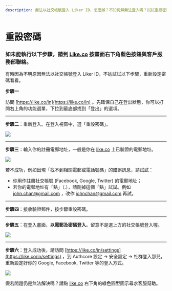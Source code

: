 ```yaml
---
description: 無法以社交帳號登入 Liker ID，怎麼辦？不知何解無法登入嗎？試試重設密碼吧！
---
```


# 重設密碼

### 如未能執行以下步驟，請到 [Like.co](https://like.co/) 按畫面右下角藍色按鈕與客戶服務部聯絡。



有時因為不明原因無法以社交帳號登入 Liker ID，不妨試試以下步驟，重新設定密碼看看。

**步驟一**

訪問 [https://like.co/in](https://like.co/in) 。先確保自己在登出狀態，你可以打開右上角的功能選單，下拉到最底部找到「登出」的選項。

-------------------------

**步驟二**：重新登入。在登入視窗中，選「重設密碼」。  


![](https://downloads.intercomcdn.com/i/o/175778962/4f4bd1aeab2798bbf0285cdd/reset+pwd.png)

-------------------------

**步驟三**：輸入你的註冊電郵地址，一般是你在 [like.co](http://like.co/) 上已驗證的電郵地址。

![](https://downloads.intercomcdn.com/i/o/175780418/7a4f7521aa79eae6e786b17e/reset+pwd.png)

  
若不成功，例如出現「找不到相關電郵或電話號碼」的錯誤訊息，請試試：

* 你用作註冊社交帳號 \(Facebook, Google, Twitter\) 的電郵地址；
* 若你的電郵地址有「點」（.），請刪掉這個「點」試試。例如 [john.chan@gmail.com](mailto:john.chan@gmail.com) ，改作 [johnchan@gmail.com](mailto:johnchan@gmail.com) 再試。

-------------------------

**步驟四**：接收驗證郵件，按步驟重設密碼。

-------------------------

**步驟五**：在登入畫面，**以電郵及密碼登入**。留意不是選上方的社交帳號登入喔。

![](https://downloads.intercomcdn.com/i/o/175784308/f9e3fc31d50f81718ca48bfa/Untitled.png)

-------------------------

**步驟六**：登入成功後，請訪問 [https://like.co/in/settings](https://like.co/in/settings) ，到 Authcore 設定 -&gt; 安全設定 -&gt; 社群登入那兒，重新設定好你的 Google, Facebook, Twitter 等的登入方式。

![](https://downloads.intercomcdn.com/i/o/175785380/c33d66011c62baf955083c2a/Untitled.png)

假若問題仍是無法解決嗎？請點 [like.co](https://like.co/) 右下角的綠色圓型圖示尋求客服幫助。

